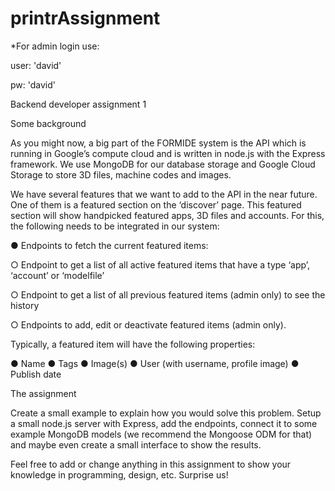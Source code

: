 # printrAssignment

*For admin login use:

user: 'david'

pw: 'david'


Back­end developer assignment 1

Some background

As you might now, a big part of the FORMIDE system is the API which is running in Google’s
compute cloud and is written in node.js with the Express framework. We use MongoDB for our
database storage and Google Cloud Storage to store 3D files, machine codes and images.

We have several features that we want to add to the API in the near future. One of them is a
featured section on the ‘discover’ page. This featured section will show hand­picked featured
apps, 3D files and accounts. For this, the following needs to be integrated in our system:

● Endpoints to fetch the current featured items:

○ Endpoint to get a list of all active featured items that have a type ‘app’, ‘account’
or ‘modelfile’

○ Endpoint to get a list of all previous featured items (admin only) to see the history

○ Endpoints to add, edit or de­activate featured items (admin only).

Typically, a featured item will have the following properties:

● Name
● Tags
● Image(s)
● User (with username, profile image)
● Publish date

The assignment

Create a small example to explain how you would solve this problem. Setup a small node.js
server with Express, add the endpoints, connect it to some example MongoDB models (we
recommend the Mongoose ODM for that) and maybe even create a small interface to show the
results.

Feel free to add or change anything in this assignment to show your knowledge in
programming, design, etc. Surprise us!
